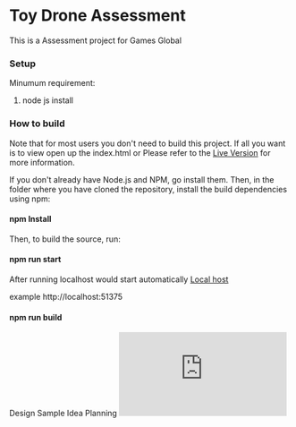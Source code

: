 # Toy Drone Assessment

This is a Assessment project for Games Global

### Setup

Minumum requirement:

1. node js install

### How to build

Note that for most users you don't need to build this project.
If all you want is to view open up the index.html or
Please refer to the [Live Version](https://clintin-toydrone-assessment.netlify.app/) for more information.

If you don't already have Node.js and NPM, go install them. Then, in the folder where you have cloned
the repository, install the build dependencies using npm:

#### npm Install

Then, to build the source, run:

#### npm run start

After running localhost would start automatically
[Local host](http://localhost:1234)

example http://localhost:51375

#### npm run build

Design Sample Idea Planning
![design](https://github.com/ClintinH/ToyDroneAssessment/blob/main/resources/planning%20file%20middle%20view.pdf)

